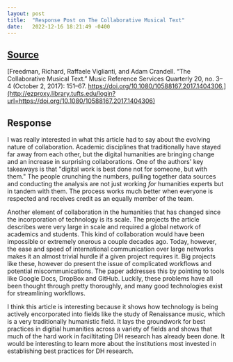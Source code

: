 ```yaml
---
layout: post
title:  "Response Post on The Collaborative Musical Text"
date:   2022-12-16 18:21:49 -0400
---
```

## <ins>Source</ins>
[Freedman, Richard, Raffaele Viglianti, and Adam Crandell. “The Collaborative Musical Text.” Music Reference Services Quarterly 20, no. 3–4 (October 2, 2017): 151–67. https://doi.org/10.1080/10588167.2017.1404306.](http://ezproxy.library.tufts.edu/login?url=https://doi.org/10.1080/10588167.2017.1404306)

## Response

I was really interested in what this article had to say about the evolving nature of collaboration. Academic disciplines that traditionally have stayed far away from each other, but the digital humanities are bringing change and an increase in surprising collaborations. One of the authors' key takeaways is that "digital work is best done not for someone, but with them." The people crunching the numbers, pulling together data sources and conducting the analysis are not just working *for* humanities experts but in tandem with them. The process works much better when everyone is respected and receives credit as an equally member of the team.

Another element of collaboration in the humanities that has changed since the incorporation of technology is its scale. The projects the article describes were very large in scale and required a global network of academics and students. This kind of collaboration would have been impossible or extremely onerous a couple decades ago. Today, however, the ease and speed of international communication over large networks makes it an almost trivial hurdle if a given project requires it. Big projects like these, however do present the issue of complicated workflows and potential miscommunications. The paper addresses this by pointing to tools like Google Docs, DropBox and GitHub. Luckily, these problems have all been thought through pretty thoroughly, and many good technologies exist for streamlining workflows.

I think this article is interesting because it shows how technology is being actively encorporated into fields like the study of Renaissance music, which is a very traditionally humanistic field. It lays the groundwork for best practices in digitial humanities across a variety of fields and shows that much of the hard work in faciltitating DH research has already been done. It would be interesting to learn more about the institutions most invested in establishing best practices for DH research.